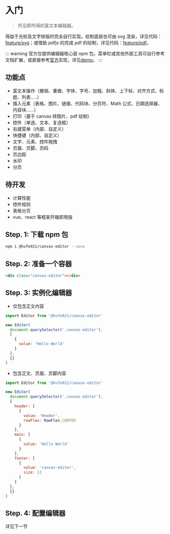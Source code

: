 # 入门

> 所见即所得的富文本编辑器。

得益于光标及文字排版的完全自行实现。绘制底层也可由 svg 渲染，详见代码：[feature/svg](https://github.com/Hufe921/canvas-editor/tree/feature/svg)；或借助 pdfjs 的完成 pdf 的绘制，详见代码：[feature/pdf](https://github.com/Hufe921/canvas-editor/tree/feature/pdf)。

::: warning
官方仅提供编辑器核心层 npm 包，菜单栏或其他外部工具可自行参考文档扩展，或直接参考[官方](https://github.com/Hufe921/canvas-editor)实现，详见[demo](https://hufe.club/canvas-editor/)。
:::

## 功能点

- 富文本操作（撤销、重做、字体、字号、加粗、斜体、上下标、对齐方式、标题、列表.....）
- 插入元素（表格、图片、链接、代码块、分页符、Math 公式、日期选择器、内容块......）
- 打印（基于 canvas 转图片、pdf 绘制）
- 控件（单选、文本、复选框）
- 右键菜单（内部、自定义）
- 快捷键（内部、自定义）
- 文字、元素、控件拖拽
- 页眉、页脚、页码
- 页边距
- 水印
- 分页

## 待开发

- 计算性能
- 控件规则
- 表格分页
- vue、react 等框架开箱即用版

## Step. 1: 下载 npm 包

```sh
npm i @hufe921/canvas-editor --save
```

## Step. 2: 准备一个容器

```html
<div class="canvas-editor"></div>
```

## Step. 3: 实例化编辑器

- 仅包含正文内容

```javascript
import Editor from '@hufe921/canvas-editor'

new Editor(
  document.querySelector('.canvas-editor'),
  [
    {
      value: 'Hello World'
    }
  ],
  {}
)
```

- 包含正文、页眉、页脚内容

```javascript
import Editor from '@hufe921/canvas-editor'

new Editor(
  document.querySelector('.canvas-editor'),
  {
    header: [
      {
        value: 'Header',
        rowFlex: RowFlex.CENTER
      }
    ],
    main: [
      {
        value: 'Hello World'
      }
    ],
    footer: [
      {
        value: 'canvas-editor',
        size: 12
      }
    ]
  },
  {}
)
```

## Step. 4: 配置编辑器

详见下一节
